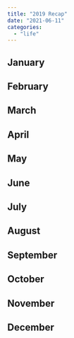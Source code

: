 ```yaml
---
title: "2019 Recap"
date: "2021-06-11"
categories: 
  - "life"
---
```


## January

## February

## March

## April

## May

## June

## July

## August

## September

## October

## November

## December
